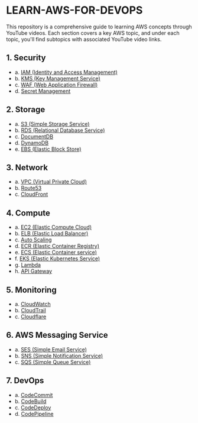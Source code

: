 # LEARN-AWS-FOR-DEVOPS

This repository is a comprehensive guide to learning AWS concepts through YouTube videos. Each section covers a key AWS topic, and under each topic, you'll find subtopics with associated YouTube video links.

## 1. Security

- a. [IAM (Identity and Access Management)](https://youtu.be/mCLYcsJ0GXQ?feature=shared)
- b. [KMS (Key Management Service)](https://youtu.be/qxlQWsgem8M?feature=shared)
- c. [WAF (Web Application Firewall)](https://youtu.be/mfKT0fmhoUk?feature=shared)
- d. [Secret Management](https://youtu.be/FllcHYsBm78?feature=shared)

## 2. Storage

- a. [S3 (Simple Storage Service)](https://youtu.be/DiWWPo2Qoso?feature=shared)
- b. [RDS (Relational Database Service)](https://youtu.be/4xlcmQdtRLk?feature=shared)
- c. [DocumentDB](https://youtu.be/VjiuOxpaQ7A?feature=shared)
- d. [DynamoDB](https://youtu.be/VUfDzTzzPRE?feature=shared)
- e. [EBS (Elastic Block Store)](https://youtu.be/6vNC_BCqFmI?feature=shared)

## 3. Network

- a. [VPC (Virtual Private Cloud)](https://youtu.be/P8g7Z4NYk3Q?feature=shared)
- b. [Route53](https://youtu.be/6BoTfTtNsGU?feature=shared)
- c. [CloudFront](https://youtu.be/yhieOhvHz6Q?feature=shared)

## 4. Compute

- a. [EC2 (Elastic Compute Cloud)](https://youtu.be/Dc0t4LDOySY?feature=shared)
- b. [ELB (Elastic Load Balancer)](https://youtu.be/bCS9m5RVPyo?feature=shared)
- c. [Auto Scaling](https://youtu.be/uTM5S9vToJw?feature=shared)
- d. [ECR (Elastic Container Registry)](https://youtu.be/-8_r28jJ6AM?feature=shared)
- e. [ECS (Elastic Container service)](https://youtu.be/nnIFkEOzNp4?feature=shared)
- f. [EKS (Elastic Kubernetes Service)](https://youtu.be/RRCrY12VY_s?feature=shared)
- g. [Lambda](https://youtu.be/5fTtmeCpSRw?feature=shared)
- h. [API Gateway](https://youtu.be/Y0LL1_kiCdM?feature=shared)

## 5. Monitoring

- a. [CloudWatch](https://youtu.be/u4XngwbY-O0?feature=shared)
- b. [CloudTrail](https://youtu.be/w9-vKcxb18k?feature=shared)
- c. [Cloudflare](https://youtu.be/5l71OX0oWNQ?feature=shared)

## 6. AWS Messaging Service

- a. [SES (Simple Email Service)](https://youtu.be/ZVOPM3XqYu0?feature=shared)
- b. [SNS (Simple Notification Service)](YouTube-Link-for-SNS)
- c. [SQS (Simple Queue Service)](https://youtu.be/liC_fBtQT2Y?feature=shared)

## 7. DevOps

- a. [CodeCommit](https://youtu.be/n42nFDTkTCI?feature=shared)
- b. [CodeBuild](https://youtu.be/qGgNyOkZEb0?feature=shared)
- c. [CodeDeploy](https://youtu.be/lbBg9FMnnPM?feature=shared)
- d. [CodePipeline](https://youtu.be/Tbp8325cKJ8?feature=shared)
